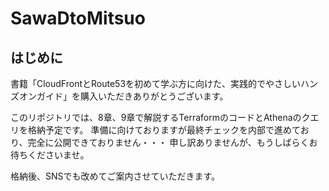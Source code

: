 # SawaDtoMitsuo

## はじめに

書籍「CloudFrontとRoute53を初めて学ぶ方に向けた、実践的でやさしいハンズオンガイド」を購入いただきありがとうございます。

このリポジトリでは、8章、9章で解説するTerraformのコードとAthenaのクエリを格納予定です。
準備に向けておりますが最終チェックを内部で進めており、完全に公開できておりません・・・
申し訳ありませんが、もうしばらくお待ちくださいませ。

格納後、SNSでも改めてご案内させていただきます。
